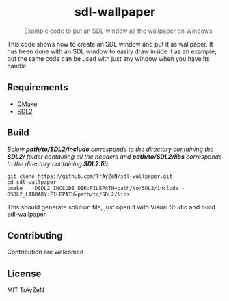 <h1 align="center">
    sdl-wallpaper
</h1>

> Example code to put an SDL window as the wallpaper on Windows

This code shows how to create an SDL window and put it as wallpaper.
It has been done with an SDL window to easily draw inside it as an example,
but the same code can be used with just any window when you have its handle.

## Requirements
- [CMake](https://cmake.org/download/)
- [SDL2](https://www.libsdl.org/download-2.0.php)

## Build
*Below **path/to/SDL2/include** corresponds to the directory containing the
**SDL2/** folder containing all the headers and **path/to/SDL2/libs**
corresponds to the directory containing **SDL2.lib**.*
```
git clone https://github.com/TrAyZeN/sdl-wallpaper.git
cd sdl-wallpaper
cmake . -DSDL2_INCLUDE_DIR:FILEPATH=path/to/SDL2/include -DSDL2_LIBRARY:FILEPATH=path/to/SDL2/libs
```
This should generate solution file, just open it with Visual Studio and build sdl-wallpaper.

## Contributing
Contribution are welcomed

## License
MIT TrAyZeN
